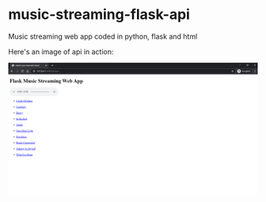 # music-streaming-flask-api
Music streaming web app coded in python, flask and html

Here's an image of api in action:

![music streaming using flask api](https://github.com/sonwanesuresh95/music-streaming-flask-api/blob/master/music%20streaming%20flask%20api.png)
